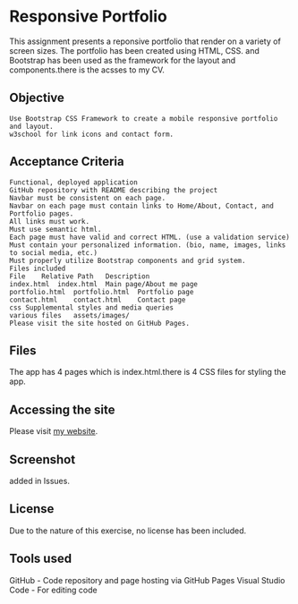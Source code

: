 # Responsive Portfolio 
This assignment presents a reponsive portfolio that render on a variety of screen sizes. The portfolio has been created using HTML, CSS. and Bootstrap has been used as the framework for the layout and components.there is the acsses to my CV.


## Objective

```
Use Bootstrap CSS Framework to create a mobile responsive portfolio and layout.
w3school for link icons and contact form.
```

## Acceptance Criteria

```
Functional, deployed application
GitHub repository with README describing the project
Navbar must be consistent on each page.
Navbar on each page must contain links to Home/About, Contact, and Portfolio pages.
All links must work.
Must use semantic html.
Each page must have valid and correct HTML. (use a validation service)
Must contain your personalized information. (bio, name, images, links to social media, etc.)
Must properly utilize Bootstrap components and grid system.
Files included
File	Relative Path	Description
index.html	index.html	Main page/About me page
portfolio.html	portfolio.html	Portfolio page
contact.html	contact.html	Contact page
css	Supplemental styles and media queries
various files	assets/images/	
Please visit the site hosted on GitHub Pages.

```
## Files 
The app has 4 pages which is index.html.there is 4 CSS files for styling the app.

## Accessing the site

Please visit [my website](https://eli-33.github.io/ElaheJamshidiAraghi.github.io/).

## Screenshot
added in Issues.

## License
Due to the nature of this exercise, no license has been included.

## Tools used
GitHub - Code repository and page hosting via GitHub Pages
Visual Studio Code - For editing code

